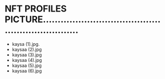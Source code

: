 # NFT PROFILES PICTURE.................................................................
- kaysa (1).jpg.
- kaysaa (2).jpg
- kaysaa (3).jpg
- kaysaa (4).jpg
- kaysaa (5).jpg
- kaysaa (6).jpg
